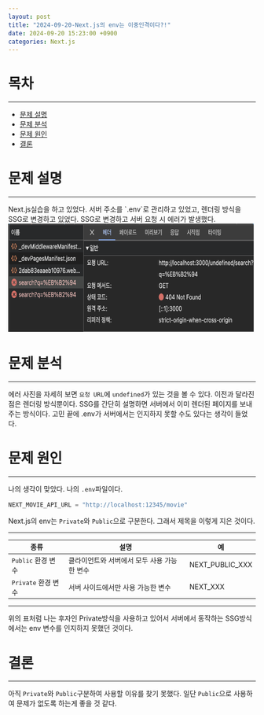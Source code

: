 ```yaml
---
layout: post
title: "2024-09-20-Next.js의 env는 이중인격이다?!"
date: 2024-09-20 15:23:00 +0900
categories: Next.js
---
```


# 목차
<hr>

- [문제 설명](#문제-설명)
- [문제 분석](#문제-분석)
- [문제 원인](#문제-원인)
- [결론](#결론)

# 문제 설명
<hr>
Next.js실습을 하고 있었다. 서버 주소를 `.env`로 관리하고 있었고, 렌더링 방식을 SSG로 변경하고 있었다. SSG로 변경하고 서버 요청 시 에러가 발생했다.

<img src="/public/img/nextjs-env-error.png" alt="SSG로 변경 후 network 에러 사진" width="500px" height="220px" >

# 문제 분석
<hr>

에러 사진을 자세히 보면 `요청 URL`에 `undefined`가 있는 것을 볼 수 있다. 
이전과 달라진 점은 렌더링 방식뿐이다. SSG를 간단히 설명하면 서버에서 이미 렌더된 페이지를 보내주는 방식이다. 고민 끝에 .env가 서버에서는 인지하지 못할 수도 있다는 생각이 들었다.

# 문제 원인
<hr>

나의 생각이 맞았다. 나의 `.env`파일이다.
```js
NEXT_MOVIE_API_URL = "http://localhost:12345/movie"
```

Next.js의 env는 `Private`와 `Public`으로 구분한다. 그래서 제목을 이렇게 지은 것이다.

<hr>

|종류|설명|예|
|--|--|--|
|`Public` 환경 변수|클라이언트와 서버에서 모두 사용 가능한 변수|NEXT_PUBLIC_XXX|
|`Private` 환경 변수|서버 사이드에서만 사용 가능한 변수|  NEXT_XXX|

<hr>

위의 표처럼 나는 후자인 Private방식을 사용하고 있어서 서버에서 동작하는 SSG방식에서는 env 변수를 인지하지 못했던 것이다. 

# 결론
<hr>

아직 `Private`와 `Public`구분하여 사용할 이유를 찾기 못했다. 일단 `Public`으로 사용하여 문제가 없도록 하는게 좋을 것 같다.